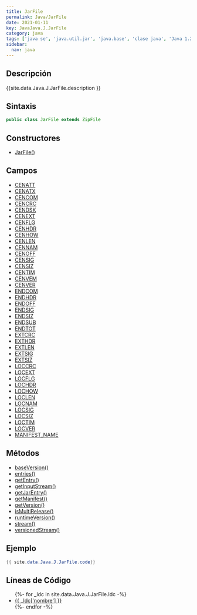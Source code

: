 ```yaml
---
title: JarFile
permalink: Java/JarFile
date: 2021-01-11
key: JavaJava.J.JarFile
category: java
tags: ['java se', 'java.util.jar', 'java.base', 'clase java', 'Java 1.2']
sidebar: 
  nav: java
---
```


## Descripción
{{site.data.Java.J.JarFile.description }}

## Sintaxis
~~~java
public class JarFile extends ZipFile
~~~

## Constructores
* [JarFile()](/Java/JarFile/JarFile/)

## Campos
* [CENATT](/Java/JarFile/CENATT)
* [CENATX](/Java/JarFile/CENATX)
* [CENCOM](/Java/JarFile/CENCOM)
* [CENCRC](/Java/JarFile/CENCRC)
* [CENDSK](/Java/JarFile/CENDSK)
* [CENEXT](/Java/JarFile/CENEXT)
* [CENFLG](/Java/JarFile/CENFLG)
* [CENHDR](/Java/JarFile/CENHDR)
* [CENHOW](/Java/JarFile/CENHOW)
* [CENLEN](/Java/JarFile/CENLEN)
* [CENNAM](/Java/JarFile/CENNAM)
* [CENOFF](/Java/JarFile/CENOFF)
* [CENSIG](/Java/JarFile/CENSIG)
* [CENSIZ](/Java/JarFile/CENSIZ)
* [CENTIM](/Java/JarFile/CENTIM)
* [CENVEM](/Java/JarFile/CENVEM)
* [CENVER](/Java/JarFile/CENVER)
* [ENDCOM](/Java/JarFile/ENDCOM)
* [ENDHDR](/Java/JarFile/ENDHDR)
* [ENDOFF](/Java/JarFile/ENDOFF)
* [ENDSIG](/Java/JarFile/ENDSIG)
* [ENDSIZ](/Java/JarFile/ENDSIZ)
* [ENDSUB](/Java/JarFile/ENDSUB)
* [ENDTOT](/Java/JarFile/ENDTOT)
* [EXTCRC](/Java/JarFile/EXTCRC)
* [EXTHDR](/Java/JarFile/EXTHDR)
* [EXTLEN](/Java/JarFile/EXTLEN)
* [EXTSIG](/Java/JarFile/EXTSIG)
* [EXTSIZ](/Java/JarFile/EXTSIZ)
* [LOCCRC](/Java/JarFile/LOCCRC)
* [LOCEXT](/Java/JarFile/LOCEXT)
* [LOCFLG](/Java/JarFile/LOCFLG)
* [LOCHDR](/Java/JarFile/LOCHDR)
* [LOCHOW](/Java/JarFile/LOCHOW)
* [LOCLEN](/Java/JarFile/LOCLEN)
* [LOCNAM](/Java/JarFile/LOCNAM)
* [LOCSIG](/Java/JarFile/LOCSIG)
* [LOCSIZ](/Java/JarFile/LOCSIZ)
* [LOCTIM](/Java/JarFile/LOCTIM)
* [LOCVER](/Java/JarFile/LOCVER)
* [MANIFEST_NAME](/Java/JarFile/MANIFEST_NAME)

## Métodos
* [baseVersion()](/Java/JarFile/baseVersion)
* [entries()](/Java/JarFile/entries)
* [getEntry()](/Java/JarFile/getEntry)
* [getInputStream()](/Java/JarFile/getInputStream)
* [getJarEntry()](/Java/JarFile/getJarEntry)
* [getManifest()](/Java/JarFile/getManifest)
* [getVersion()](/Java/JarFile/getVersion)
* [isMultiRelease()](/Java/JarFile/isMultiRelease)
* [runtimeVersion()](/Java/JarFile/runtimeVersion)
* [stream()](/Java/JarFile/stream)
* [versionedStream()](/Java/JarFile/versionedStream)

## Ejemplo
~~~java
{{ site.data.Java.J.JarFile.code}}
~~~

## Líneas de Código
<ul>
{%- for _ldc in site.data.Java.J.JarFile.ldc -%}
   <li>
       <a href="{{_ldc['url'] }}">{{ _ldc['nombre'] }}</a>
   </li>
{%- endfor -%}
</ul>
